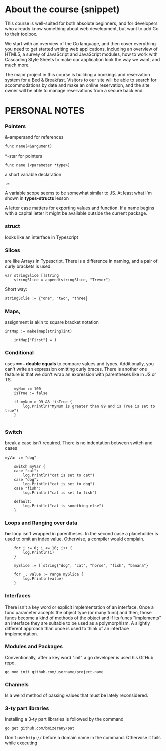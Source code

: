 # About the course (snippet)

This course is well-suited for both absolute beginners, and for developers who already know something about web development, but want to add Go to their toolbox.

We start with an overview of the Go language, and then cover everything you need to get started writing web applications, including an overview of HTML5, a survey of JavaScript and JavaScript modules, how to work with Cascading Style Sheets to make our application look the way we want, and much more.

The major project in this course is building a bookings and reservation system for a Bed & Breakfast. Visitors to our site will be able to search for accommodations by date and make an online reservation, and the site owner will be able to manage reservations from a secure back end.

# PERSONAL NOTES 

### Pointers

&-ampersand for references
```
func name(<&argument)
```

*-star for pointers
```
func name (<parameter *type>)
```

a short variable declaration
```
:= 
```

A variable scope seems to be somewhat similar to JS. At least what I'm shown 
in **types-structs** lesson

A letter case matters for exporting values and function. If a name begins 
with a capital letter it might be available outside the current package.

### struct 

looks like an interface in Typescript

### Slices 

are like Arrays in Typescript. There is a difference in naming, and a 
pair of curly brackets is used.

```
var stringSlice []string
	stringSlice = append(stringSlice, "Trevor")
```

Short way:

`stringSclie := {"one", "two", "three}`

### Maps, 

assignment is akin to square bracket notation

```
intMap := make(map[string]int)
	
	intMap["First"] = 1
```

### Conditional 

uses **== - double equals** to compare values and types. Additionally, 
you can't write an expression omitting curly braces. There is another one 
feature is that we don't wrap an expression with parentheses like in JS or TS.

```
    myNum := 100
	isTrue := false
	
	if myNum > 99 && !isTrue {
		log.Println("MyNum is greater than 99 and is True is set to true")
	}
    
```
### Switch

break a case isn't required. There is no indentation between switch and cases

```
myVar := "dog"
	
	switch myVar {
	case "cat":
		log.Println("cat is set to cat")
	case "dog":
		log.Println("cat is set to dog")
	case "fish":
		log.Println("cat is set to fish")

	default:
		log.Println("cat is something else")
	}
```

### Loops and Ranging over data

**for** loop isn't wrapped in parentheses. In the second case a placeholder is 
used to omit an index value. Otherwise, a compiler would complain.

```
    for i := 0; i <= 10; i++ {
		log.Println(i)
	}

	mySlice := []string{"dog", "cat", "horse", "fish", "banana"}
	
	for _, value := range mySlice {
		log.Println(value)
	}
```

### Interfaces

There isn't a key word or explicit implementation of an interface. Once a 
func parameter accepts the object type (or many func) and then, those funcs 
become a kind of methods of the object and if its funcs "implements" an 
interface they are suitable to be used as a polymorphism. A slightly 
different approach than once is used to think of an interface implementation. 

### Modules and Packages

Conventionally, after a key word "init" a go developer is used his GitHub repo.
````
go mod init github.com/username/project-name
````

### Channels

Is a weird method of passing values that must be lately reconsidered.

### 3-ty part libraries

Installing a 3-ty part libraries is followed by the command
````
go get github.com/bmizerany/pat
````
Don't use `http://` before a domain name in the command. Otherwise it fails while executing